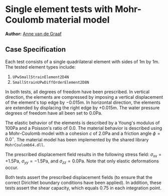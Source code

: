# Single element tests with Mohr-Coulomb material model

**Author:** [Anne van de Graaf](https://github.com/avdg81)

## Case Specification

Each test consists of a single quadrilateral element with sides of $`1 \mathrm{m}`$ by $`1 \mathrm{m}`$.  The tested element types include:

1. `UPwSmallStrainElement2D4N`
2. `SmallStrainUPwDiffOrderElement2D8N`

In both tests, all degrees of freedom have been prescribed.  In vertical direction, the elements are compressed by imposing a vertical displacement of the element's top edge by $`-0.015 \mathrm{m}`$.  In horizontal direction, the elements are extended by displacing the right edge by $`+0.015 \mathrm{m}`$.  The water pressure degrees of freedom have all been set to $`0.0 \mathrm{Pa}`$.

The elastic behavior of the elements is described by a Young's modulus of $`100 \mathrm{Pa}`$ and a Poisson's ratio of $`0.0`$.  The material behavior is described using a Mohr-Coulomb model with a cohesion $`c`$ of $`2.0 \mathrm{Pa}`$ and a friction angle $`\phi = 0.0^{\circ}`$.  The material model has been implemented by the shared library `MohrCoulomb64.dll`.

The prescribed displacement field results in the following stress field: $`\sigma_{xx} = +1.5 \mathrm{Pa}`$, $`\sigma_{yy} = -1.5 \mathrm{Pa}`$, and $`\sigma_{zz} = 0.0 \mathrm{Pa}`$.  Note that only elastic deformations occur. 

Both tests assert the prescribed displacement fields (to ensure that the correct Dirichlet boundary conditions have been applied).  In addition, these tests assert the shear capacity, which equals $`0.75`$ in each integration point.
